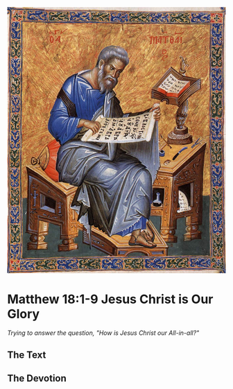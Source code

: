 <img class="intro-right" src="../images/art-matthew.jpg">

# Matthew 18:1-9 Jesus Christ is Our Glory

*Trying to answer the question, "How is Jesus Christ our All-in-all?"*

## The Text

## The Devotion